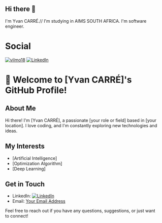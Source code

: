 ## Hi there 👋
I'm Yvan CARRÉ.//
I'm studying in AIMS SOUTH AFRICA.
I'm software engineer.

# Social

[![vilmo18](https://img.shields.io/badge/GitHub-100000?style=for-the-badge&logo=github&logoColor=white)](https://github.com/cvilmorin)
[![LinkedIn](https://img.shields.io/badge/LinkedIn-0077B5?style=for-the-badge&logo=linkedin&logoColor=white)](www.linkedin.com/in/yvan-carré-8230442b1)


# 👋 Welcome to [Yvan CARRÉ]'s GitHub Profile!

## About Me

Hi there! I'm [Yvan CARRÉ], a passionate [your role or field] based in [your location]. I love coding, and I'm constantly exploring new technologies and ideas.

## My Interests

- [Artificial Intelligence]
- [Optimization Algorithm]
- [Deep Learning]

<!--## My Projects

Here are some projects I'm currently working on or have contributed to:

- **[Project Name 1](link to project):** Brief description of the project.
- **[Project Name 2](link to project):** Brief description of the project.
- **[Project Name 3](link to project):** Brief description of the project.
-->
## Get in Touch

- LinkedIn: [![LinkedIn](https://img.shields.io/badge/LinkedIn-0077B5?style=for-the-badge&logo=linkedin&logoColor=white)](www.linkedin.com/in/yvan-carré-8230442b1)
- Email: [Your Email Address](carre@aims.ac.za)

Feel free to reach out if you have any questions, suggestions, or just want to connect!

<!--## Stats

[![Your Name's GitHub stats](https://github-readme-stats.vercel.app/api?username=yourusername)](https://github.com/yourusername)

[![Top Langs](https://github-readme-stats.vercel.app/api/top-langs/?username=yourusername&layout=compact)](https://github.com/yourusername)
-->
<!--
**cvilmorin/cvilmorin** is a ✨ _special_ ✨ repository because its `README.md` (this file) appears on your GitHub profile.

Here are some ideas to get you started:

- 🔭 I’m currently working on ...
- 🌱 I’m currently learning ...
- 👯 I’m looking to collaborate on ...
- 🤔 I’m looking for help with ...
- 💬 Ask me about ...
- 📫 How to reach me: ...
- 😄 Pronouns: ...
- ⚡ Fun fact: ...
-->

